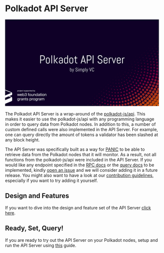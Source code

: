 # Polkadot API Server

<img src="doc/IMG_POLKADOT_API_SERVER.png" alt="design" width="600"/>

The Polkadot API Server is a wrap-around of the [polkadot-js/api](https://polkadot.js.org/api/). This makes it easier to use the polkadot-js/api with any programming language in order to query data from Polkadot nodes. In addition to this, a number of custom defined calls were also implemented in the API Server. For example, one can query directly the amount of tokens a validator has been slashed at any block height.

The API Server was specifically built as a way for [PANIC](https://github.com/SimplyVC/panic_polkadot) to be able to retrieve data from the Polkadot nodes that it will monitor. As a result, not all functions from the polkadot-js/api were included in the API Server.
If you would like any endpoint specified in the [RPC docs](https://polkadot.js.org/api/substrate/rpc.html) or the [query docs](https://polkadot.js.org/api/substrate/storage.html) to be implemented, kindly [open an issue](https://github.com/SimplyVC/polkadot_api_server/issues) and we will consider adding it in a future release. You might also want to have a look at our [contribution guidelines](CONTRIBUTING.md), especially if you want to try adding it yourself.

## Design and Features

If you want to dive into the design and feature set of the API Server [click here](doc/DESIGN_AND_FEATURES.md).

## Ready, Set, Query!

If you are ready to try out the API Server on your Polkadot nodes, setup and run the API Server using [this](doc/INSTALL_AND_RUN.md) guide.